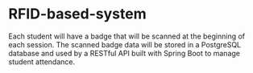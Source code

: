 # RFID-based-system

Each student will have a badge that will be scanned at the beginning of each session. The scanned badge data will be stored in a PostgreSQL database and used by a RESTful API built with Spring Boot to manage student attendance.
